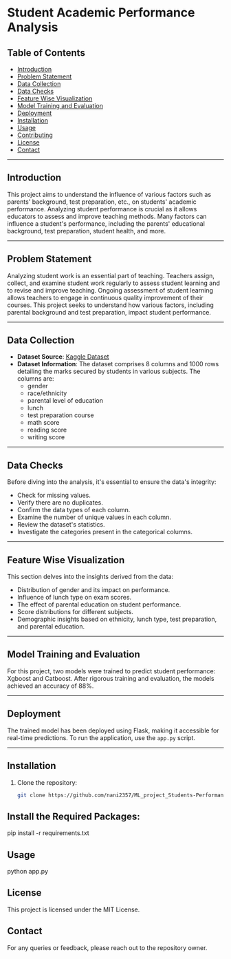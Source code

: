 # Student Academic Performance Analysis

## Table of Contents

- [Introduction](#introduction)
- [Problem Statement](#problem-statement)
- [Data Collection](#data-collection)
- [Data Checks](#data-checks)
- [Feature Wise Visualization](#feature-wise-visualization)
- [Model Training and Evaluation](#model-training-and-evaluation)
- [Deployment](#deployment)
- [Installation](#installation)
- [Usage](#usage)
- [Contributing](#contributing)
- [License](#license)
- [Contact](#contact)

---

## Introduction

This project aims to understand the influence of various factors such as parents' background, test preparation, etc., on students' academic performance. Analyzing student performance is crucial as it allows educators to assess and improve teaching methods. Many factors can influence a student's performance, including the parents' educational background, test preparation, student health, and more.

---

## Problem Statement

Analyzing student work is an essential part of teaching. Teachers assign, collect, and examine student work regularly to assess student learning and to revise and improve teaching. Ongoing assessment of student learning allows teachers to engage in continuous quality improvement of their courses. This project seeks to understand how various factors, including parental background and test preparation, impact student performance.

---

## Data Collection

- **Dataset Source**: [Kaggle Dataset](https://www.kaggle.com/datasets/spscientist/students-performance-in-exams?datasetId=74977)
- **Dataset Information**: The dataset comprises 8 columns and 1000 rows detailing the marks secured by students in various subjects. The columns are:
  - gender
  - race/ethnicity
  - parental level of education
  - lunch
  - test preparation course
  - math score
  - reading score
  - writing score

---

## Data Checks

Before diving into the analysis, it's essential to ensure the data's integrity:
- Check for missing values.
- Verify there are no duplicates.
- Confirm the data types of each column.
- Examine the number of unique values in each column.
- Review the dataset's statistics.
- Investigate the categories present in the categorical columns.

---

## Feature Wise Visualization

This section delves into the insights derived from the data:
- Distribution of gender and its impact on performance.
- Influence of lunch type on exam scores.
- The effect of parental education on student performance.
- Score distributions for different subjects.
- Demographic insights based on ethnicity, lunch type, test preparation, and parental education.

---

## Model Training and Evaluation

For this project, two models were trained to predict student performance: Xgboost and Catboost. After rigorous training and evaluation, the models achieved an accuracy of 88%.

---

## Deployment

The trained model has been deployed using Flask, making it accessible for real-time predictions. To run the application, use the `app.py` script.

---

## Installation

1. Clone the repository:
   ```sh
   git clone https://github.com/nani2357/ML_project_Students-Performance-in-Exams_with-Deployment.git
   ```

## Install the Required Packages:

pip install -r requirements.txt

## Usage

python app.py

## License
This project is licensed under the MIT License.

## Contact
For any queries or feedback, please reach out to the repository owner.


